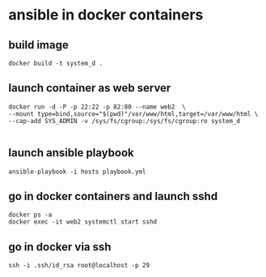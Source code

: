 # ansible in docker containers

## build image
```
docker build -t system_d .
```

## launch container as web server

```
docker run -d -P -p 22:22 -p 82:80 --name web2  \
--mount type=bind,source="$(pwd)"/var/www/html,target=/var/www/html \
--cap-add SYS_ADMIN -v /sys/fs/cgroup:/sys/fs/cgroup:ro system_d 
 
```

## launch ansible playbook
```
ansible-playbook -i hosts playbook.yml 
```

## go in docker containers and launch sshd
```
docker ps -a
docker exec -it web2 systemctl start sshd
```

## go in docker via ssh 
```
ssh -i .ssh/id_rsa root@localhost -p 29
```